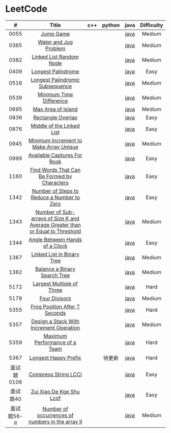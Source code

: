 LeetCode
========
 

| # | Title | c++ | python | java | Difficulty |
| :-------------: | :---------------: | :------------------: | :--------------------: | :--------------------: | :--------------------: |
|0055|[Jump Game](https://leetcode-cn.com/problems/jump-game/)| | |[java](./55/55.java)|Medium|
|0365|[Water and Jug Problem](https://leetcode-cn.com/problems/water-and-jug-problem/)| | |[java](./365/365.java)|Medium|
|0382|[Linked List Random Node](https://leetcode-cn.com/problems/linked-list-random-node/)| | |[java](./382/382.java)|Medium|
|0409|[Longest Palindrome](https://leetcode-cn.com/problems/longest-palindrome/)| | |[java](./409/409.java)|Easy|
|0516|[Longest Palindromic Subsequence](https://leetcode-cn.com/problems/longest-palindromic-subsequence/)| | |[java](./516/516.java)|Medium|
|0539|[Minimum Time Difference](https://leetcode-cn.com/problems/minimum-time-difference/)| | |[java](./539/539.java)|Medium|
|0695|[Max Area of Island](https://leetcode-cn.com/problems/max-area-of-island/)| | |[java](./695/695.java)|Medium|
|0836|[Rectangle Overlap](https://leetcode-cn.com/problems/rectangle-overlap/)| | |[java](./836/836.java)|Easy|
|0876|[Middle of the Linked List](https://leetcode-cn.com/problems/middle-of-the-linked-list/)| | |[java](./876/876.java)|Easy|
|0945|[Minimum Increment to Make Array Unique](https://leetcode-cn.com/problems/minimum-increment-to-make-array-unique/)| | |[java](./945/945.java)|Medium|
|0999|[Available Captures For Rook](https://leetcode-cn.com/problems/available-captures-for-rook/)| | |[java](./999/999.java)|Easy
|1160|[Find Words That Can Be Formed by Characters](https://leetcode-cn.com/problems/find-words-that-can-be-formed-by-characters/)| | |[java](./1160/1160.java)|Easy|
|1342|[Number of Steps to Reduce a Number to Zero](https://leetcode-cn.com/problems/number-of-steps-to-reduce-a-number-to-zero/)| | |[java](./1342/1342.java)|Easy|
|1343|[Number of Sub-arrays of Size K and Average Greater than or Equal to Threshold](https://leetcode-cn.com/problems/number-of-sub-arrays-of-size-k-and-average-greater-than-or-equal-to-threshold/)| | |[java](./1343/1343.java)|Medium|
|1344|[Angle Between Hands of a Clock](https://leetcode-cn.com/problems/angle-between-hands-of-a-clock/)| | |[java](./1344/1344.java)|Easy|
|1367|[Linked List in Binary Tree](https://leetcode-cn.com/problems/linked-list-in-binary-tree/)| | |[java](./1367/1367.java)|Medium|
|1382|[Balance a Binary Search Tree](https://leetcode-cn.com/problems/balance-a-binary-search-tree/)| | |[java](./1382/1382.java)|Medium|
|5172|[Largest Multiple of Three](https://leetcode-cn.com/contest/weekly-contest-177/problems/largest-multiple-of-three/) | | |[java](./5172/5172.java)|Hard|
|5178|[Four Divisors](https://leetcode-cn.com/problems/four-divisors/) | | |[java](./5178/5178_2.java)|Medium|
|5355|[Frog Position After T Seconds](https://leetcode-cn.com/contest/weekly-contest-179/problems/frog-position-after-t-seconds/) | | |[java](./5355/5355.java)|Hard|
|5357|[Design a Stack With Increment Operation](https://leetcode-cn.com/contest/weekly-contest-180/problems/design-a-stack-with-increment-operation/) | | |[java](./5357/5357.java)|Medium|
|5359|[Maximum Performance of a Team](https://leetcode-cn.com/problems/maximum-performance-of-a-team/) | | |[java](./5359/5359_1.java)|Hard|
|5367|[Longest Happy Prefix](https://leetcode-cn.com/problems/longest-happy-prefix/) | | 待更新|[java](./5367/5367.java)|Hard|
|面试题0106|[Compress String LCCI](https://leetcode-cn.com/problems/compress-string-lcci/) | | |[java](./面试题0106/0106.java)|Easy|
|面试题40|[Zui Xiao De Kge Shu Lcof](https://leetcode-cn.com/problems/zui-xiao-de-kge-shu-lcof/) | | |[java](./面试题40/40.java)|Easy|
|面试题56-II|[Number of occurrences of numbers in the array II](https://leetcode-cn.com/problems/shu-zu-zhong-shu-zi-chu-xian-de-ci-shu-ii-lcof/) | | |[java](./面试题56-II/56-II.java)|Medium|

